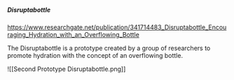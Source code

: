 ##### Disruptabottle
https://www.researchgate.net/publication/341714483_Disruptabottle_Encouraging_Hydration_with_an_Overflowing_Bottle

The Disruptabottle is a prototype created by a group of researchers to promote hydration with the concept of an overflowing bottle. 

![[Second Prototype Disruptabottle.png]]